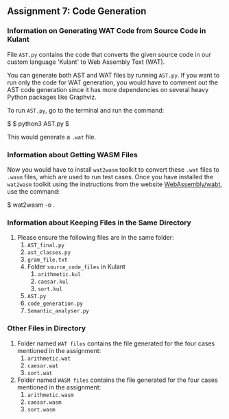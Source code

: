 ## Assignment 7: Code Generation

### Information on Generating WAT Code from Source Code in Kulant

File `AST.py` contains the code that converts the given source code in our custom language 'Kulant' to Web Assembly Text (WAT).

You can generate both AST and WAT files by running `AST.py`. If you want to run only the code for WAT generation, you would have to comment out the AST code generation since it has more dependencies on several heavy Python packages like Graphviz.

To run `AST.py`, go to the terminal and run the command:
  
$ $ python3 AST.py  $
   

This would generate a `.wat` file.

### Information about Getting WASM Files

Now you would have to install `wat2wasm` toolkit to convert these `.wat` files to `.wasm` files, which are used to run test cases. Once you have installed the `wat2wasm` toolkit using the instructions from the website [WebAssembly/wabt](https://github.com/WebAssembly/wabt), use the command:

 
$ wat2wasm <name of wat file> -o <name of wasm file>.    
   

### Information about Keeping Files in the Same Directory

1. Please ensure the following files are in the same folder:
   1. `AST_final.py`
   2. `ast_classes.py`
   3. `gram_file.txt`
   4. Folder `source_code_files` in Kulant
      1. `arithmetic.kul`
      2. `caesar.kul`
      3. `sort.kul`
   5. `AST.py`
   6. `code_generation.py`
   7. `Semantic_analyser.py`

### Other Files in Directory

1. Folder named `WAT files` contains the file generated for the four cases mentioned in the assignment:
   1. `arithmetic.wat`
   2. `caesar.wat`
   3. `sort.wat`
2. Folder named `WASM files` contains the file generated for the four cases mentioned in the assignment:
   1. `arithmetic.wasm`
   2. `caesar.wasm`
   3. `sort.wasm`

